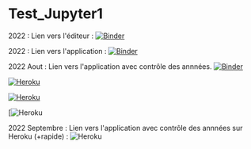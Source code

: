 # Test_Jupyter1

2022 : Lien vers l'éditeur :
[![Binder](https://mybinder.org/badge_logo.svg)](https://mybinder.org/v2/gh/dfialaire/Test_Jupyter1/HEAD)

2022 : Lien vers l'application :
[![Binder](https://mybinder.org/badge_logo.svg)](https://mybinder.org/v2/gh/dfialaire/Test_Jupyter1/HEAD?urlpath=%2Fvoila%2Frender%2FLieux_de_stages.ipynb)

2022 Aout : Lien vers l'application avec contrôle des annnées.
[![Binder](https://mybinder.org/badge_logo.svg)](https://mybinder.org/v2/gh/dfialaire/Test_Jupyter1/HEAD?urlpath=%2Fvoila%2Frender%2FLieux_de_stages_Check_Annees5.ipynb)

[![Heroku](https://heroku-badge.herokuapp.com/?app=heroku-badge&style=flat)](https://heroku-badge.herokuapp.com/projects.html)

[![Heroku](https://heroku-badge.herokuapp.com/?app=heroku-badge&style=flat)](https://heroku-badge.herokuapp.com/projects.html)

[![Heroku](https://heroku-status-badges.herokuapp.com/lieux-de-stage-bioac-reims)

2022 Septembre : Lien vers l'application avec contrôle des annnées sur Heroku (+rapide) :
![Heroku](https://pyheroku-badge.herokuapp.com/?app=lieux-de-stage-bioac-reims&style=flat)
